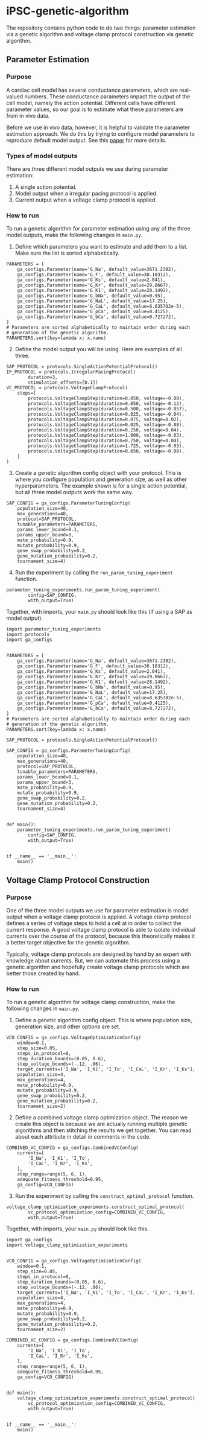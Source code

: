 # iPSC-genetic-algorithm

The repository contains python code to do two things: parameter estimation via a genetic algorithm and voltage clamp protocol construction via genetic algorithm.  

## Parameter Estimation

### Purpose
A cardiac cell model has several conductance parameters, which are real-valued numbers. These conductance parameters impact the output of the cell model, namely the action potential. Different cells have different parameter values, so our goal is to estimate what these parameters are from in vivo data.

Before we use in vivo data, however, it is helpful to validate the parameter estimation approach. We do this by trying to configure model parameters to reproduce default model output. See this [paper](https://journals.plos.org/ploscompbiol/article?id=10.1371/journal.pcbi.1004242) for more details.

### Types of model outputs
There are three different model outputs we use during parameter estimation:
1. A single action potential.
2. Model output when a irregular pacing protocol is applied. 
3. Current output when a voltage clamp protocol is applied.

### How to run
To run a genetic algorithm for parameter estimation using any of the three model outputs, make the following changes in `main.py`.

1. Define which parameters you want to estimate and add them to a list. Make sure the list is sorted alphabetically.
```
PARAMETERS = [
    ga_configs.Parameter(name='G_Na', default_value=3671.2302),
    ga_configs.Parameter(name='G_F', default_value=30.10312),
    ga_configs.Parameter(name='G_Ks', default_value=2.041),
    ga_configs.Parameter(name='G_Kr', default_value=29.8667),
    ga_configs.Parameter(name='G_K1', default_value=28.1492),
    ga_configs.Parameter(name='G_bNa', default_value=0.95),
    ga_configs.Parameter(name='G_NaL', default_value=17.25),
    ga_configs.Parameter(name='G_CaL', default_value=8.635702e-5),
    ga_configs.Parameter(name='G_pCa', default_value=0.4125),
    ga_configs.Parameter(name='G_bCa', default_value=0.727272),
]
# Parameters are sorted alphabetically to maintain order during each
# generation of the genetic algorithm.
PARAMETERS.sort(key=lambda x: x.name)
```

2. Define the model output you will be using. Here are examples of all three. 
```
SAP_PROTOCOL = protocols.SingleActionPotentialProtocol()
IP_PROTOCOL = protocols.IrregularPacingProtocol(
        duration=3,
        stimulation_offsets=[0.1])
VC_PROTOCOL = protocols.VoltageClampProtocol(
    steps=[
        protocols.VoltageClampStep(duration=0.050, voltage=-0.08),
        protocols.VoltageClampStep(duration=0.050, voltage=-0.12),
        protocols.VoltageClampStep(duration=0.500, voltage=-0.057),
        protocols.VoltageClampStep(duration=0.025, voltage=-0.04),
        protocols.VoltageClampStep(duration=0.075, voltage=0.02),
        protocols.VoltageClampStep(duration=0.025, voltage=-0.08),
        protocols.VoltageClampStep(duration=0.250, voltage=0.04),
        protocols.VoltageClampStep(duration=1.900, voltage=-0.03),
        protocols.VoltageClampStep(duration=0.750, voltage=0.04),
        protocols.VoltageClampStep(duration=1.725, voltage=-0.03),
        protocols.VoltageClampStep(duration=0.650, voltage=-0.08),
    ]
)
```
3. Create a genetic algorithm config object with your protocol. This is where you configure population and generation size, as well as other hyperparameters. The example shown is for a single action potential, but all three model outputs work the same way.
```
SAP_CONFIG = ga_configs.ParameterTuningConfig(
    population_size=40,
    max_generations=40,
    protocol=SAP_PROTOCOL,
    tunable_parameters=PARAMETERS,
    params_lower_bound=0.1,
    params_upper_bound=3,
    mate_probability=0.9,
    mutate_probability=0.9,
    gene_swap_probability=0.2,
    gene_mutation_probability=0.2,
    tournament_size=4)
```

4. Run the experiment by calling the `run_param_tuning_experiment` function.
```
parameter_tuning_experiments.run_param_tuning_experiment(
        config=SAP_CONFIG,
        with_output=True)
```

Together, with imports, your `main.py` should look like this (if using a SAP as model output).
```
import parameter_tuning_experiments
import protocols
import ga_configs


PARAMETERS = [
    ga_configs.Parameter(name='G_Na', default_value=3671.2302),
    ga_configs.Parameter(name='G_F', default_value=30.10312),
    ga_configs.Parameter(name='G_Ks', default_value=2.041),
    ga_configs.Parameter(name='G_Kr', default_value=29.8667),
    ga_configs.Parameter(name='G_K1', default_value=28.1492),
    ga_configs.Parameter(name='G_bNa', default_value=0.95),
    ga_configs.Parameter(name='G_NaL', default_value=17.25),
    ga_configs.Parameter(name='G_CaL', default_value=8.635702e-5),
    ga_configs.Parameter(name='G_pCa', default_value=0.4125),
    ga_configs.Parameter(name='G_bCa', default_value=0.727272),
]
# Parameters are sorted alphabetically to maintain order during each
# generation of the genetic algorithm.
PARAMETERS.sort(key=lambda x: x.name)

SAP_PROTOCOL = protocols.SingleActionPotentialProtocol()

SAP_CONFIG = ga_configs.ParameterTuningConfig(
    population_size=40,
    max_generations=40,
    protocol=SAP_PROTOCOL,
    tunable_parameters=PARAMETERS,
    params_lower_bound=0.1,
    params_upper_bound=3,
    mate_probability=0.9,
    mutate_probability=0.9,
    gene_swap_probability=0.2,
    gene_mutation_probability=0.2,
    tournament_size=4)


def main():
    parameter_tuning_experiments.run_param_tuning_experiment(
        config=SAP_CONFIG,
        with_output=True)


if __name__ == '__main__':
    main()
```

## Voltage Clamp Protocol Construction

### Purpose
One of the three model outputs we use for parameter estimation is model output when a voltage clamp protocol is applied. A voltage clamp protocol defines a series of voltage steps to hold a cell at in order to collect the current response. A good voltage clamp protocol is able to isolate individual currents over the course of the protocol, because this theoretically makes it a better target objective for the genetic algorithm.

Typically, voltage clamp protocols are designed by hand by an expert with knowledge about currents. But, we can automate this process using a genetic algorithm and hopefully create voltage clamp protocols which are better those created by hand. 

### How to run
To run a genetic algorithm for voltage clamp construction, make the following changes in `main.py`.

1. Define a genetic algorithm config object. This is where population size, generation size, and other options are set.
```
VCO_CONFIG = ga_configs.VoltageOptimizationConfig(
    window=0.1,
    step_size=0.05,
    steps_in_protocol=8,
    step_duration_bounds=(0.05, 0.6),
    step_voltage_bounds=(-.12, .06),
    target_currents=['I_Na', 'I_K1', 'I_To', 'I_CaL', 'I_Kr', 'I_Ks'],
    population_size=4,
    max_generations=4,
    mate_probability=0.9,
    mutate_probability=0.9,
    gene_swap_probability=0.2,
    gene_mutation_probability=0.2,
    tournament_size=2)
```

2. Define a combined voltage clamp optimization object. The reason we create this object is because we are actually running multiple genetic algorithms and then stitching the results we get together. You can read about each attribute in detail in comments in the code.
```
COMBINED_VC_CONFIG = ga_configs.CombinedVCConfig(
    currents=[
        'I_Na', 'I_K1', 'I_To',
        'I_CaL', 'I_Kr', 'I_Ks',
    ],
    step_range=range(5, 6, 1),
    adequate_fitness_threshold=0.95,
    ga_config=VCO_CONFIG)
```

3. Run the experiment by calling the `construct_optimal_protocol` function.
```
voltage_clamp_optimization_experiments.construct_optimal_protocol(
        vc_protocol_optimization_config=COMBINED_VC_CONFIG,
        with_output=True)
```

Together, with imports, your `main.py` should look like this.

```
import ga_configs
import voltage_clamp_optimization_experiments


VCO_CONFIG = ga_configs.VoltageOptimizationConfig(
    window=0.1,
    step_size=0.05,
    steps_in_protocol=8,
    step_duration_bounds=(0.05, 0.6),
    step_voltage_bounds=(-.12, .06),
    target_currents=['I_Na', 'I_K1', 'I_To', 'I_CaL', 'I_Kr', 'I_Ks'],
    population_size=4,
    max_generations=4,
    mate_probability=0.9,
    mutate_probability=0.9,
    gene_swap_probability=0.2,
    gene_mutation_probability=0.2,
    tournament_size=2)

COMBINED_VC_CONFIG = ga_configs.CombinedVCConfig(
    currents=[
        'I_Na', 'I_K1', 'I_To',
        'I_CaL', 'I_Kr', 'I_Ks',
    ],
    step_range=range(5, 6, 1),
    adequate_fitness_threshold=0.95,
    ga_config=VCO_CONFIG)


def main():
    voltage_clamp_optimization_experiments.construct_optimal_protocol(
        vc_protocol_optimization_config=COMBINED_VC_CONFIG,
        with_output=True)


if __name__ == '__main__':
    main()
```

